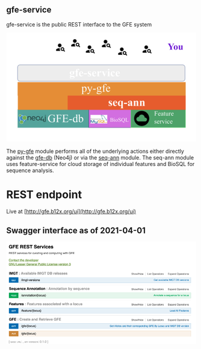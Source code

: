 ## gfe-service
gfe-service is the public REST interface to the GFE system

![](https://github.com/nmdp-bioinformatics/GFE/blob/495a3688f2e7f7dba2d44ffb27411b454740bed6/images/9EDD2D37-C36E-4619-A4F2-9D0F1413BE7E.jpeg)

The [py-gfe](https://github.com/nmdp-bioinformatics/py-gfe) module performs all of the underlying actions either directly against the [gfe-db](https://github.com/nmdp-bioinformatics/gfe-db) (Neo4j) or via the [seq-ann](https://github.com/nmdp-bioinformatics/seq-ann) module.  The seq-ann module uses feature-service for cloud storage of individual features and BioSQL for sequence analysis.


# REST endpoint

Live at [http://gfe.b12x.org/ui](http://gfe.b12x.org/ui)

## Swagger interface as of 2021-04-01

![swagger](https://github.com/nmdp-bioinformatics/GFE/blob/ce1376a063bcde48dac102e50f0b19c0ee0eb224/images/Screen%20Shot%202021-04-01%20at%2010.04.28.png)
